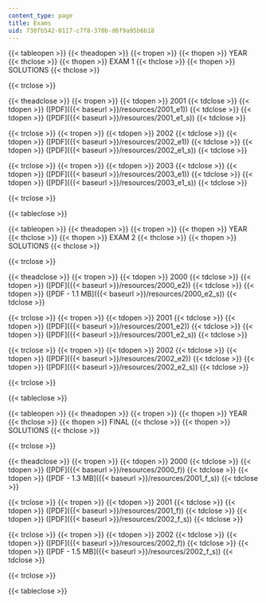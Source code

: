 ```yaml
---
content_type: page
title: Exams
uid: 730fb542-0117-c7f8-370b-d6f9a95b6b18
---
```


{{< tableopen >}}
{{< theadopen >}}
{{< tropen >}}
{{< thopen >}}
YEAR
{{< thclose >}}
{{< thopen >}}
EXAM 1
{{< thclose >}}
{{< thopen >}}
SOLUTIONS
{{< thclose >}}

{{< trclose >}}

{{< theadclose >}}
{{< tropen >}}
{{< tdopen >}}
2001
{{< tdclose >}}
{{< tdopen >}}
([PDF]({{< baseurl >}}/resources/2001_e1))
{{< tdclose >}}
{{< tdopen >}}
([PDF]({{< baseurl >}}/resources/2001_e1_s))
{{< tdclose >}}

{{< trclose >}}
{{< tropen >}}
{{< tdopen >}}
2002
{{< tdclose >}}
{{< tdopen >}}
([PDF]({{< baseurl >}}/resources/2002_e1))
{{< tdclose >}}
{{< tdopen >}}
([PDF]({{< baseurl >}}/resources/2002_e1_s))
{{< tdclose >}}

{{< trclose >}}
{{< tropen >}}
{{< tdopen >}}
2003
{{< tdclose >}}
{{< tdopen >}}
([PDF]({{< baseurl >}}/resources/2003_e1))
{{< tdclose >}}
{{< tdopen >}}
([PDF]({{< baseurl >}}/resources/2003_e1_s))
{{< tdclose >}}

{{< trclose >}}

{{< tableclose >}}

{{< tableopen >}}
{{< theadopen >}}
{{< tropen >}}
{{< thopen >}}
YEAR
{{< thclose >}}
{{< thopen >}}
EXAM 2
{{< thclose >}}
{{< thopen >}}
SOLUTIONS
{{< thclose >}}

{{< trclose >}}

{{< theadclose >}}
{{< tropen >}}
{{< tdopen >}}
2000
{{< tdclose >}}
{{< tdopen >}}
([PDF]({{< baseurl >}}/resources/2000_e2))
{{< tdclose >}}
{{< tdopen >}}
([PDF - 1.1 MB]({{< baseurl >}}/resources/2000_e2_s))
{{< tdclose >}}

{{< trclose >}}
{{< tropen >}}
{{< tdopen >}}
2001
{{< tdclose >}}
{{< tdopen >}}
([PDF]({{< baseurl >}}/resources/2001_e2))
{{< tdclose >}}
{{< tdopen >}}
([PDF]({{< baseurl >}}/resources/2001_e2_s))
{{< tdclose >}}

{{< trclose >}}
{{< tropen >}}
{{< tdopen >}}
2002
{{< tdclose >}}
{{< tdopen >}}
([PDF]({{< baseurl >}}/resources/2002_e2))
{{< tdclose >}}
{{< tdopen >}}
([PDF]({{< baseurl >}}/resources/2002_e2_s))
{{< tdclose >}}

{{< trclose >}}

{{< tableclose >}}

{{< tableopen >}}
{{< theadopen >}}
{{< tropen >}}
{{< thopen >}}
YEAR
{{< thclose >}}
{{< thopen >}}
FINAL
{{< thclose >}}
{{< thopen >}}
SOLUTIONS
{{< thclose >}}

{{< trclose >}}

{{< theadclose >}}
{{< tropen >}}
{{< tdopen >}}
2000
{{< tdclose >}}
{{< tdopen >}}
([PDF]({{< baseurl >}}/resources/2000_f))
{{< tdclose >}}
{{< tdopen >}}
([PDF - 1.3 MB]({{< baseurl >}}/resources/2001_f_s))
{{< tdclose >}}

{{< trclose >}}
{{< tropen >}}
{{< tdopen >}}
2001
{{< tdclose >}}
{{< tdopen >}}
([PDF]({{< baseurl >}}/resources/2001_f))
{{< tdclose >}}
{{< tdopen >}}
([PDF]({{< baseurl >}}/resources/2002_f_s))
{{< tdclose >}}

{{< trclose >}}
{{< tropen >}}
{{< tdopen >}}
2002
{{< tdclose >}}
{{< tdopen >}}
([PDF]({{< baseurl >}}/resources/2002_f))
{{< tdclose >}}
{{< tdopen >}}
([PDF - 1.5 MB]({{< baseurl >}}/resources/2002_f_s))
{{< tdclose >}}

{{< trclose >}}

{{< tableclose >}}